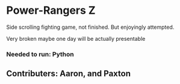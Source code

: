 # Power-Rangers Z 

Side scrolling fighting game, not finished. But enjoyingly attempted.

Very broken maybe one day will be actually presentable

### Needed to run: Python


## Contributers: Aaron, and Paxton